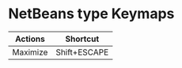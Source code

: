 # NetBeans type Keymaps

| Actions  | Shortcut     |
| -------- | ------------ |
| Maximize | Shift+ESCAPE |


